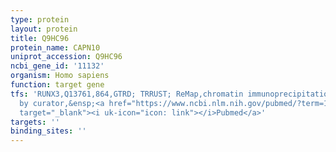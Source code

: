 ```yaml
---
type: protein
layout: protein
title: Q9HC96
protein_name: CAPN10
uniprot_accession: Q9HC96
ncbi_gene_id: '11132'
organism: Homo sapiens
function: target gene
tfs: 'RUNX3,Q13761,864,GTRD; TRRUST; ReMap,chromatin immunoprecipitation assay; inferred
  by curator,&ensp;<a href="https://www.ncbi.nlm.nih.gov/pubmed/?term=17956589%5Buid%5D"
  target="_blank"><i uk-icon="icon: link"></i>Pubmed</a>'
targets: ''
binding_sites: ''
---
```

